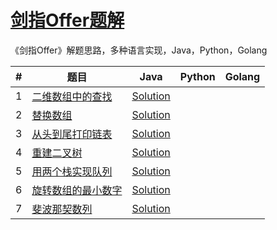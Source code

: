 # [剑指Offer题解](<https://www.nowcoder.com/ta/coding-interviews>)

《剑指Offer》解题思路，多种语言实现，Java，Python，Golang

| #    | 题目                                                         | Java                                                | Python | Golang |
| ---- | ------------------------------------------------------------ | --------------------------------------------------- | ------ | ------ |
| 1    | [二维数组中的查找](./01%20二维数组中的查找/二维数组中的查找.md) | [Solution](./01%20二维数组中的查找/Solution.java)   |        |        |
| 2    | [替换数组](02%20替换空格/替换空格.md)                        | [Solution](./02%20替换空格/Solution.java)           |        |        |
| 3    | [从头到尾打印链表](03%20从头到尾打印链表/从头到尾打印链表.md) | [Solution](./03%20从头到尾打印链表/Solution.java)   |        |        |
| 4    | [重建二叉树](04%20重建二叉树/重建二叉树.md)                  | [Solution](./04%20重建二叉树/Solution.java)         |        |        |
| 5    | [用两个栈实现队列](05%20用两个栈实现队列/用两个栈实现队列.md) | [Solution](./05%20用两个栈实现队列/Solution.java)   |        |        |
| 6    | [旋转数组的最小数字](06%20旋转数组的最小数字/旋转数组的最小数字.md) | [Solution](./06%20旋转数组的最小数字/Solution.java) |        |        |
| 7    | [斐波那契数列](./07%20斐波那契数列/斐波那契数列.md)          | [Solution](./07%20斐波那契数列/Solution.java)       |        |        |

